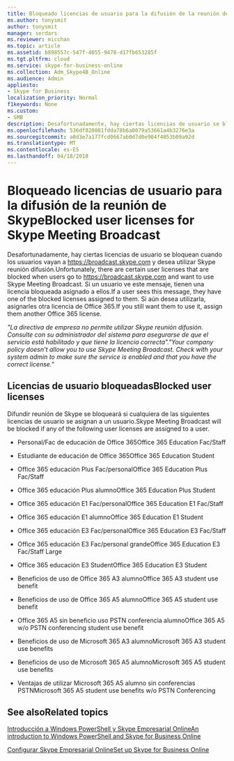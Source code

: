 ```yaml
---
title: Bloqueado licencias de usuario para la difusión de la reunión de Skype
ms.author: tonysmit
author: tonysmit
manager: serdars
ms.reviewer: micchan
ms.topic: article
ms.assetid: b898557c-547f-4055-9478-d17fb653285f
ms.tgt.pltfrm: cloud
ms.service: skype-for-business-online
ms.collection: Adm_Skype4B_Online
ms.audience: Admin
appliesto:
- Skype for Business
localization_priority: Normal
f1keywords: None
ms.custom:
- SMB
description: Desafortunadamente, hay ciertas licencias de usuario se bloquean cuando el usuario vaya a https://broadcast.skype.com y desea utilizar Skype reunión difusión. Si un usuario ve este mensaje, tienen una licencia bloqueada asignado a ellos. Si aún desea utilizarla, asignarles otra licencia de Office 365.
ms.openlocfilehash: 536df828081fdda78b6a0079a53661a4b3276e3a
ms.sourcegitcommit: a0d3e7a177fcd0667ab0d7d0e904f4053b09a92d
ms.translationtype: MT
ms.contentlocale: es-ES
ms.lasthandoff: 04/18/2018
---
```

# <a name="blocked-user-licenses-for-skype-meeting-broadcast"></a><span data-ttu-id="8f53f-105">Bloqueado licencias de usuario para la difusión de la reunión de Skype</span><span class="sxs-lookup"><span data-stu-id="8f53f-105">Blocked user licenses for Skype Meeting Broadcast</span></span>

<span data-ttu-id="8f53f-106">Desafortunadamente, hay ciertas licencias de usuario se bloquean cuando los usuarios vayan a https://broadcast.skype.com y desea utilizar Skype reunión difusión.</span><span class="sxs-lookup"><span data-stu-id="8f53f-106">Unfortunately, there are certain user licenses that are blocked when users go to https://broadcast.skype.com and want to use Skype Meeting Broadcast.</span></span> <span data-ttu-id="8f53f-107">Si un usuario ve este mensaje, tienen una licencia bloqueada asignado a ellos.</span><span class="sxs-lookup"><span data-stu-id="8f53f-107">If a user sees this message, they have one of the blocked licenses assigned to them.</span></span> <span data-ttu-id="8f53f-108">Si aún desea utilizarla, asignarles otra licencia de Office 365.</span><span class="sxs-lookup"><span data-stu-id="8f53f-108">If you still want them to use it, assign them another Office 365 license.</span></span>
  
 <span data-ttu-id="8f53f-109">*"La directiva de empresa no permite utilizar Skype reunión difusión. Consulte con su administrador del sistema para asegurarse de que el servicio está habilitado y que tiene la licencia correcta".*</span><span class="sxs-lookup"><span data-stu-id="8f53f-109">*"Your company policy doesn't allow you to use Skype Meeting Broadcast. Check with your system admin to make sure the service is enabled and that you have the correct license."*</span></span> 
  
## <a name="blocked-user-licenses"></a><span data-ttu-id="8f53f-110">Licencias de usuario bloqueadas</span><span class="sxs-lookup"><span data-stu-id="8f53f-110">Blocked user licenses</span></span>

<span data-ttu-id="8f53f-111">Difundir reunión de Skype se bloqueará si cualquiera de las siguientes licencias de usuario se asignan a un usuario.</span><span class="sxs-lookup"><span data-stu-id="8f53f-111">Skype Meeting Broadcast will be blocked if any of the following user licenses are assigned to a user.</span></span>
  
- <span data-ttu-id="8f53f-112">Personal/Fac de educación de Office 365</span><span class="sxs-lookup"><span data-stu-id="8f53f-112">Office 365 Education Fac/Staff</span></span>
    
- <span data-ttu-id="8f53f-113">Estudiante de educación de Office 365</span><span class="sxs-lookup"><span data-stu-id="8f53f-113">Office 365 Education Student</span></span>
    
- <span data-ttu-id="8f53f-114">Office 365 educación Plus Fac/personal</span><span class="sxs-lookup"><span data-stu-id="8f53f-114">Office 365 Education Plus Fac/Staff</span></span>
    
- <span data-ttu-id="8f53f-115">Office 365 educación Plus alumno</span><span class="sxs-lookup"><span data-stu-id="8f53f-115">Office 365 Education Plus Student</span></span>
    
- <span data-ttu-id="8f53f-116">Office 365 educación E1 Fac/personal</span><span class="sxs-lookup"><span data-stu-id="8f53f-116">Office 365 Education E1 Fac/Staff</span></span>
    
- <span data-ttu-id="8f53f-117">Office 365 educación E1 alumno</span><span class="sxs-lookup"><span data-stu-id="8f53f-117">Office 365 Education E1 Student</span></span>
    
- <span data-ttu-id="8f53f-118">Office 365 educación E3 Fac/personal</span><span class="sxs-lookup"><span data-stu-id="8f53f-118">Office 365 Education E3 Fac/Staff</span></span>
    
- <span data-ttu-id="8f53f-119">Office 365 educación E3 Fac/personal grande</span><span class="sxs-lookup"><span data-stu-id="8f53f-119">Office 365 Education E3 Fac/Staff Large</span></span>
    
- <span data-ttu-id="8f53f-120">Office 365 educación E3 Student</span><span class="sxs-lookup"><span data-stu-id="8f53f-120">Office 365 Education E3 Student</span></span>
    
- <span data-ttu-id="8f53f-121">Beneficios de uso de Office 365 A3 alumno</span><span class="sxs-lookup"><span data-stu-id="8f53f-121">Office 365 A3 student use benefit</span></span>
    
- <span data-ttu-id="8f53f-122">Beneficios de uso de Office 365 A5 alumno</span><span class="sxs-lookup"><span data-stu-id="8f53f-122">Office 365 A5 student use benefit</span></span>
    
- <span data-ttu-id="8f53f-123">Office 365 A5 sin beneficio uso PSTN conferencia alumno</span><span class="sxs-lookup"><span data-stu-id="8f53f-123">Office 365 A5 w/o PSTN conferencing student use benefit</span></span>
    
- <span data-ttu-id="8f53f-124">Beneficios de uso de Microsoft 365 A3 alumno</span><span class="sxs-lookup"><span data-stu-id="8f53f-124">Microsoft 365 A3 student use benefits</span></span>
    
- <span data-ttu-id="8f53f-125">Beneficios de uso de Microsoft 365 A5 alumno</span><span class="sxs-lookup"><span data-stu-id="8f53f-125">Microsoft 365 A5 student use benefits</span></span>
    
- <span data-ttu-id="8f53f-126">Ventajas de utilizar Microsoft 365 A5 alumno sin conferencias PSTN</span><span class="sxs-lookup"><span data-stu-id="8f53f-126">Microsoft 365 A5 student use benefits w/o PSTN Conferencing</span></span>
    
## <a name="related-topics"></a><span data-ttu-id="8f53f-127">See also</span><span class="sxs-lookup"><span data-stu-id="8f53f-127">Related topics</span></span>

[<span data-ttu-id="8f53f-128">Introducción a Windows PowerShell y Skype Empresarial Online</span><span class="sxs-lookup"><span data-stu-id="8f53f-128">An introduction to Windows PowerShell and Skype for Business Online</span></span>](https://go.microsoft.com/fwlink/?LinkId=525039)
  
[<span data-ttu-id="8f53f-129">Configurar Skype Empresarial Online</span><span class="sxs-lookup"><span data-stu-id="8f53f-129">Set up Skype for Business Online</span></span>](../set-up-skype-for-business-online/set-up-skype-for-business-online.md)

  
 
